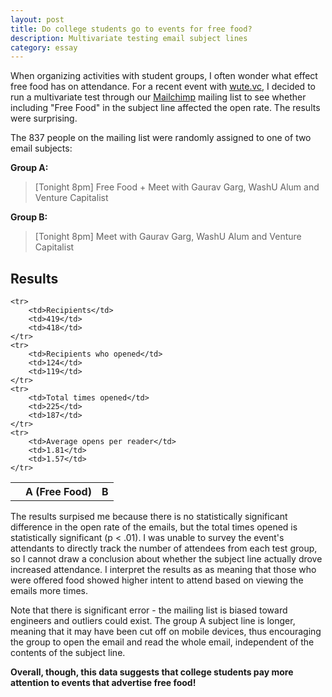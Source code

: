 ```yaml
---
layout: post
title: Do college students go to events for free food? 
description: Multivariate testing email subject lines
category: essay
---
```


When organizing activities with student groups, I often wonder what effect free food has on attendance. For a recent event with <a href="http://wute.vc">wute.vc</a>, I decided to run a multivariate test through our <a href="http://kb.mailchimp.com/article/how-a-b-split-testing-works">Mailchimp</a> mailing list to see whether including "Free Food" in the subject line affected the open rate. The results were surprising.  

The 837 people on the mailing list were randomly assigned to one of two email subjects: 

**Group A:** 

> [Tonight 8pm] Free Food + Meet with Gaurav Garg, WashU Alum and Venture Capitalist

**Group B:**

>[Tonight 8pm] Meet with Gaurav Garg, WashU Alum and Venture Capitalist


## Results

<table>
	<tr>
		<th></th>
		<th>A (Free Food)</th>
		<th>B</th>
	</tr>

	<tr>
		<td>Recipients</td>
		<td>419</td>
		<td>418</td>
	</tr>
	<tr>
		<td>Recipients who opened</td>
		<td>124</td>
		<td>119</td>
	</tr>
	<tr>
		<td>Total times opened</td>
		<td>225</td>
		<td>187</td>
	</tr>
	<tr>
		<td>Average opens per reader</td>
		<td>1.81</td>
		<td>1.57</td>
	</tr>
</table>


The results surpised me because there is no statistically significant difference in the open rate of the emails, but the total times opened is statistically significant (p < .01). I was unable to survey the event's attendants to directly track the number of attendees from each test group, so I cannot draw a conclusion about whether the subject line actually drove increased attendance. I interpret the results as as meaning that those who were offered food showed higher intent to attend based on viewing the emails more times. 

Note that there is significant error - the mailing list is biased toward engineers and outliers could exist. The group A subject line is longer, meaning that it may have been cut off on mobile devices, thus encouraging the group to open the email and read the whole email, independent of the contents of the subject line. 

**Overall, though, this data suggests that college students pay more attention to events that advertise free food!**
